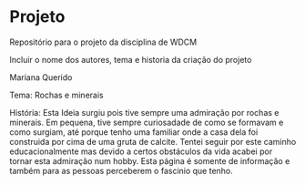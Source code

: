 # Projeto
Repositório para o projeto da disciplina de WDCM

Incluir o nome dos autores, tema e historia da criação do projeto

Mariana Querido

Tema: Rochas e minerais

História: Esta Ideia surgiu pois tive sempre uma admiração por rochas e minerais. Em pequena, tive sempre curiosadade de como se formavam e como surgiam, até porque tenho uma familiar onde a casa dela foi construida por cima de uma gruta de calcite. Tentei seguir por este caminho educacionalmente mas devido a certos obstáculos da vida acabei por tornar esta admiração num hobby. 
Esta página é somente de informação e também para as pessoas perceberem o fascinio que tenho.


